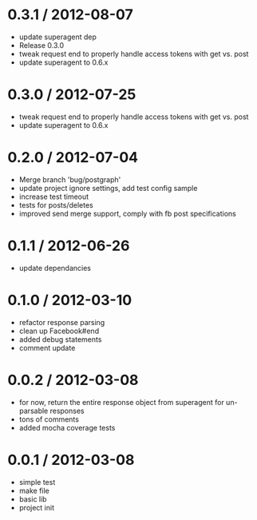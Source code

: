 
0.3.1 / 2012-08-07 
==================

  * update superagent dep
  * Release 0.3.0
  * tweak request end to properly handle access tokens with get vs. post
  * update superagent to 0.6.x

0.3.0 / 2012-07-25 
==================

  * tweak request end to properly handle access tokens with get vs. post
  * update superagent to 0.6.x

0.2.0 / 2012-07-04 
==================

  * Merge branch 'bug/postgraph'
  * update project ignore settings, add test config sample
  * increase test timeout
  * tests for posts/deletes
  * improved send merge support, comply with fb post specifications

0.1.1 / 2012-06-26 
==================

  * update dependancies

0.1.0 / 2012-03-10 
==================

  * refactor response parsing
  * clean up Facebook#end
  * added debug statements
  * comment update

0.0.2 / 2012-03-08 
==================

  * for now, return the entire response object from superagent for un-parsable responses
  * tons of comments
  * added mocha coverage tests

0.0.1 / 2012-03-08 
==================

  * simple test
  * make file
  * basic lib
  * project init

